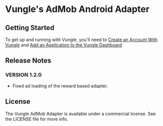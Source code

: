 # Vungle's AdMob Android Adapter

## Getting Started
To get up and running with Vungle, you'll need to [Create an Account With Vungle](https://v.vungle.com/dashboard/signup) and [Add an Application to the Vungle Dashboard](https://support.vungle.com/hc/en-us/articles/204249614-Adding-an-Application-to-the-Vungle-Dashboard)

## Release Notes
### VERSION 1.2.0
* Fixed ad loading of the reward based adapter.

## License
The Vungle AdMob Adapter is available under a commercial license. See the LICENSE file for more info.
